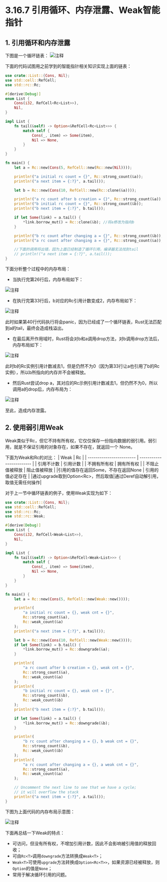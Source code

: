 # 3.16.7 引用循环、内存泄露、Weak智能指针

## 1. 引用循环和内存泄露

下图是一个循环链表：
![注释](../../assets/29.png)

下面的代码试图用之前学到的智能指针相关知识实现上面的链表：

```Rust
use crate::List::{Cons, Nil};
use std::cell::RefCell;
use std::rc::Rc;

#[derive(Debug)]
enum List {
    Cons(i32, RefCell<Rc<List>>),
    Nil,
}

impl List {
    fn tail(&self) -> Option<&RefCell<Rc<List>>> {
        match self {
            Cons(_, item) => Some(item),
            Nil => None,
        }
    }
}

fn main() {
    let a = Rc::new(Cons(5, RefCell::new(Rc::new(Nil))));

    println!("a initial rc count = {}", Rc::strong_count(&a));
    println!("a next item = {:?}", a.tail());

    let b = Rc::new(Cons(10, RefCell::new(Rc::clone(&a))));

    println!("a rc count after b creation = {}", Rc::strong_count(&a));
    println!("b initial rc count = {}", Rc::strong_count(&b));
    println!("b next item = {:?}", b.tail());

    if let Some(link) = a.tail() {
        *link.borrow_mut() = Rc::clone(&b); //将a修改为指向b
    }

    println!("b rc count after changing a = {}", Rc::strong_count(&b)); //输出引用计数，为2
    println!("a rc count after changing a = {}", Rc::strong_count(&a)); //输出引用计数，为2

    //下面的调用将出错，因为上面已经制造了循环引用，编译器无法找到tail
    // println!("a next item = {:?}", a.tail());
}
```

下面分析整个过程中的内存布局：

- 当执行完第26行后，内存布局如下：

![注释](../../assets/30.png)

- 在执行完第33行后，b对应的Rc引用计数变成2，内存布局如下：

![注释](../../assets/31.png)

此时如果第40行代码执行将会panic，因为已经成了一个循环链表，Rust无法匹配到a的tail，最终会造成栈溢出。

- 在最后离开作用域时，Rust将会对b和a调用drop方法，对b调用drop方法后，内存布局如下：

![注释](../../assets/32.png)

此时b的Rc实例引用计数减去1，但是仍然不为0（因为第33行让a也引用了b的Rc实例），所以b所指向的内存并不会被释放。

- 然后Rust尝试drop a，其对应的Rc示例引用计数减去1，但仍然不为0，所以调用a的drop后，内存布局为：

![注释](../../assets/33.png)

至此，造成内存泄露。

## 2. 使用弱引用Weak

Weak类似于Rc，但它不持有所有权，它仅仅保存一份指向数据的弱引用。弱引用，就是不保证引用的对象存在，如果不存在，就返回一个 None。

下面为Weak和Rc的对比：
|         Weak             |            Rc            |
| ------------------------ | ------------------------ |
|       引用不计数          |         引用计数         |
|      不拥有所有权         |         拥有所有权       |
|     不阻止值被释放        |         阻止值被释放     |
|引用的值存在返回Some，不存在返回None | 引用的值必定存在  |
|通过upgrade取到Option<Rc<T>>，然后取值|通过Deref自动解引用，取值无需任何操作|


对于上一节中循环链表的例子，使用Weak实现为如下：

```Rust
use crate::List::{Cons, Nil};
use std::cell::RefCell;
use std::rc::Rc;
use std::rc::Weak;

#[derive(Debug)]
enum List {
    Cons(i32, RefCell<Weak<List>>),
    Nil,
}

impl List {
    fn tail(&self) -> Option<&RefCell<Weak<List>>> {
        match self {
            Cons(_, item) => Some(item),
            Nil => None,
        }
    }
}

fn main() {
    let a = Rc::new(Cons(5, RefCell::new(Weak::new())));

    println!(
        "a initial rc count = {}, weak cnt = {}",
        Rc::strong_count(&a),
        Rc::weak_count(&a)
    );
    println!("a next item = {:?}", a.tail());

    let b = Rc::new(Cons(10, RefCell::new(Weak::new())));
    if let Some(link) = b.tail() {
        *link.borrow_mut() = Rc::downgrade(&a);
    }

    println!(
        "a rc count after b creation = {}, weak cnt = {}",
        Rc::strong_count(&a),
        Rc::weak_count(&a)
    );
    println!(
        "b initial rc count = {}, weak cnt = {}",
        Rc::strong_count(&b),
        Rc::weak_count(&b)
    );
    println!("b next item = {:?}", b.tail());

    if let Some(link) = a.tail() {
        *link.borrow_mut() = Rc::downgrade(&b);
    }

    println!(
        "b rc count after changing a = {}, b weak cnt = {}",
        Rc::strong_count(&b),
        Rc::weak_count(&b)
    );
    println!(
        "a rc count after changing a = {}, a weak cnt = {}",
        Rc::strong_count(&a),
        Rc::weak_count(&a)
    );

    // Uncomment the next line to see that we have a cycle;
    // it will overflow the stack
    println!("a next item = {:?}", a.tail());
}
```

下图为上面代码的内存布局示意图：

![注释](../../assets/34.png)

下面再总结一下Weak的特点：

- 可访问，但没有所有权，不增加引用计数，因此不会影响被引用值的释放回收；
- 可由`Rc<T>`调用`downgrade`方法转换成`Weak<T>`；
- `Weak<T>`可使用`upgrade`方法转换成`Option<Rc<T>>`，如果资源已经被释放，则`Option`的值是`None`；
- 常用于解决循环引用的问题。
